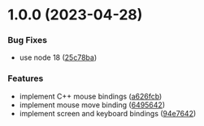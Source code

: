 # 1.0.0 (2023-04-28)


### Bug Fixes

* use node 18 ([25c78ba](https://github.com/developer239/robot-ts/commit/25c78ba0ae770c0127974f876d4a64dc040750bd))


### Features

* implement C++ mouse bindings ([a626fcb](https://github.com/developer239/robot-ts/commit/a626fcb24f85259686bdac53c522e58453a410b8))
* implement mouse move binding ([6495642](https://github.com/developer239/robot-ts/commit/649564259951856837e294e84dd64fa24d0f9328))
* implement screen and keyboard bindings ([94e7642](https://github.com/developer239/robot-ts/commit/94e7642261d61dadddf6595eb6aee41cfeb02947))
